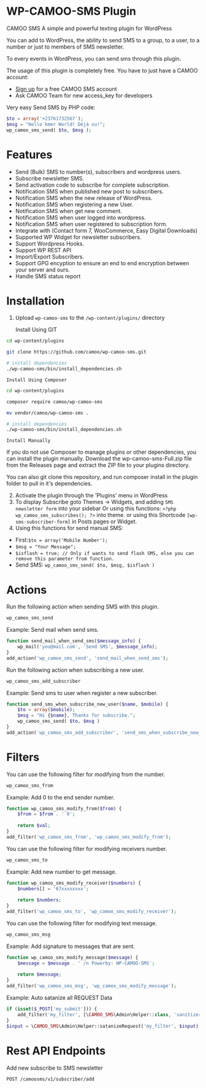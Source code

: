 
# WP-CAMOO-SMS Plugin
CAMOO SMS A simple and powerful texting plugin for WordPress

You can add to WordPress, the ability to send SMS to a group, to a user, to a number or just to members of SMS newsletter.

To every events in WordPress, you can send sms through this plugin.

The usage of this plugin is completely free. You have to just have a CAMOO account:
* [Sign up](https://www.camoo.cm/join) for a free CAMOO SMS account
* Ask CAMOO Team for new access_key for developers

Very easy Send SMS by PHP code:

```php
$to = array('+23761732567');
$msg = "Hello kmer World! Déjà vu!";
wp_camoo_sms_send( $to, $msg );
```

# Features

* Send (Bulk) SMS to number(s), subscribers and wordpress users.
* Subscribe newsletter SMS.
* Send activation code to subscribe for complete subscription.
* Notification SMS when published new post to subscribers.
* Notification SMS when the new release of WordPress.
* Notification SMS when registering a new User.
* Notification SMS when get new comment.
* Notification SMS when user logged into wordpress.
* Notification SMS when user registered to subscription form.
* Integrate with (Contact form 7, WooCommerce, Easy Digital Downloads)
* Supported WP Widget for newsletter subscribers.
* Support Wordpress Hooks.
* Support WP REST API
* Import/Export Subscribers.
* Support GPG encyption to ensure an end  to end encryption between your server and ours.
* Handle SMS status report

# Installation

1. Upload `wp-camoo-sms` to the `/wp-content/plugins/` directory

	Install Using GIT
```sh
cd wp-content/plugins

git clone https://github.com/camoo/wp-camoo-sms.git

# install dependencies
./wp-camoo-sms/bin/install_dependencies.sh
```

	Install Using Composer
```sh
cd wp-content/plugins

composer require camoo/wp-camoo-sms

mv vendor/camoo/wp-camoo-sms .

# install dependencies
./wp-camoo-sms/bin/install_dependencies.sh
```
	Install Manually

If you do not use Composer to manage plugins or other dependencies, you can install the plugin manually. Download the wp-camoo-sms-Full.zip file from the Releases page and extract the ZIP file to your plugins directory.

You can also git clone this repository, and run composer install in the plugin folder to pull in it's dependencies.

2. Activate the plugin through the 'Plugins' menu in WordPress
3. To display Subscribe goto Themes -> Widgets, and adding `SMS newsletter form` into your sidebar Or using this functions: `<?php wp_camoo_sms_subscribes(); ?>` into theme.
or using this Shortcode `[wp-sms-subscriber-form]` in Posts pages or Widget.
4. Using this functions for send manual SMS:

* First:`$to = array('Mobile Number');`
* `$msg = "Your Message";`
* `$isflash = true; // Only if wants to send flash SMS, else you can remove this parameter from function.`
* Send SMS: `wp_camoo_sms_send( $to, $msg, $isflash )`

# Actions
Run the following action when sending SMS with this plugin.
```php
wp_camoo_sms_send
```

Example: Send mail when send sms.
```php
function send_mail_when_send_sms($message_info) {
	wp_mail('you@mail.com', 'Send SMS', $message_info);
}
add_action('wp_camoo_sms_send', 'send_mail_when_send_sms');
```

Run the following action when subscribing a new user.
```php
wp_camoo_sms_add_subscriber
```

Example: Send sms to user when register a new subscriber.
```php
function send_sms_when_subscribe_new_user($name, $mobile) {
    $to = array($mobile);
    $msg = "Hi {$name}, Thanks for subscribe.";
    wp_camoo_sms_send( $to, $msg )
}
add_action('wp_camoo_sms_add_subscriber', 'send_sms_when_subscribe_new_user', 10, 2);
```

# Filters
You can use the following filter for modifying from the number.
```php
wp_camoo_sms_from
```

Example: Add 0 to the end sender number.
```php
function wp_camoo_sms_modify_from($from) {
	$from = $from . ' 0';
	
	return $val;
}
add_filter('wp_camoo_sms_from', 'wp_camoo_sms_modify_from');
```

You can use the following filter for modifying receivers number.
```php
wp_camoo_sms_to
```

Example: Add new number to get message.
```php
function wp_camoo_sms_modify_receiver($numbers) {
	$numbers[] = '67xxxxxxxx';
	
	return $numbers;
}
add_filter('wp_camoo_sms_to', 'wp_camoo_sms_modify_receiver');
```

You can use the following filter for modifying text message.
```php
wp_camoo_sms_msg
```

Example: Add signature to messages that are sent.
```php
function wp_camoo_sms_modify_message($message) {
	$message = $message . ' /n Powerby: WP-CAMOO-SMS';
	
	return $message;
}
add_filter('wp_camoo_sms_msg', 'wp_camoo_sms_modify_message');
```

Example: Auto satanize all REQUEST Data
```php
if (isset($_POST['my_submit'])) {
	add_filter('my_filter', [\CAMOO_SMS\Admin\Helper::class, 'sanitizer']);
}
$input = \CAMOO_SMS\Admin\Helper::satanizeRequest('my_filter', $input);
```

# Rest API Endpoints
Add new subscribe to SMS newsletter
```sh
POST /camoosms/v1/subscriber/add
```
